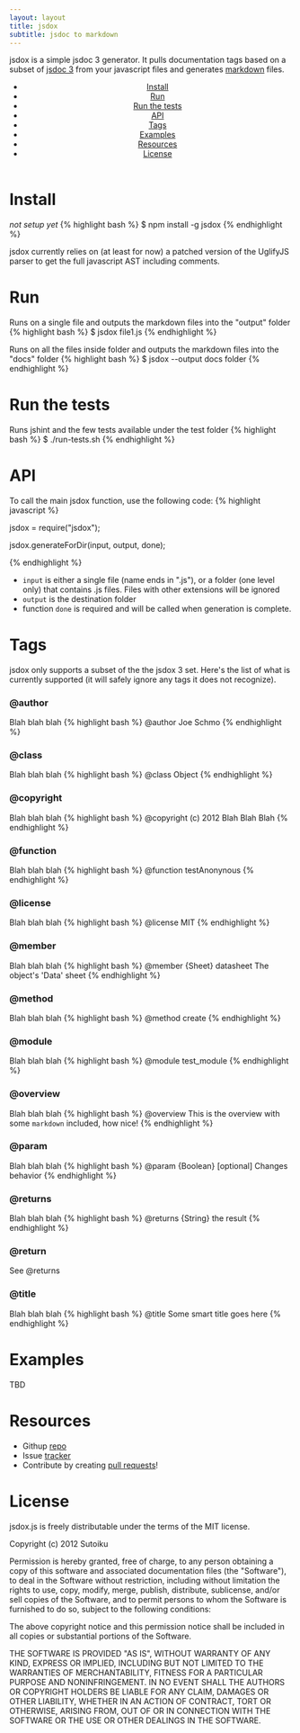 ```yaml
---
layout: layout
title: jsdox
subtitle: jsdoc to markdown
---
```


jsdox is a simple jsdoc 3 generator.  It pulls documentation tags based on a subset of [jsdoc 3](http://usejsdoc.org/) from your javascript files and generates [markdown](http://daringfireball.net/projects/markdown/) files.

<header class="jumbotron subhead" id="overview">
<div class="subnav">
<ul class="nav nav-pills">
<li><a href="#install">Install</a></li>
<li><a href="#run">Run</a></li>
<li><a href="#tests">Run the tests</a></li>
<li><a href="#api">API</a></li>
<li><a href="#tags">Tags</a></li>
<li><a href="#examples">Examples</a></li>
<li><a href="#resources">Resources</a></li>
<li><a href="#license">License</a></li>
</ul>
</div>
</header>

# Install<a name="install">&nbsp;</a>
*not setup yet*
{% highlight bash %}
$ npm install -g jsdox
{% endhighlight %}

jsdox currently relies on (at least for now) a patched version of the UglifyJS parser to get the full javascript AST including comments.

# Run<a name="run">&nbsp;</a>
Runs on a single file and outputs the markdown files into the "output" folder
{% highlight bash %}
$ jsdox file1.js
{% endhighlight %}

Runs on all the files inside folder and outputs the markdown files into the "docs" folder
{% highlight bash %}
$ jsdox --output docs folder
{% endhighlight %}

# Run the tests<a name="tests">&nbsp;</a>
Runs jshint and the few tests available under the test folder
{% highlight bash %}
$ ./run-tests.sh
{% endhighlight %}

# API<a name="api">&nbsp;</a>
To call the main jsdox function, use the following code:
{% highlight javascript %}

jsdox = require("jsdox");

jsdox.generateForDir(input, output, done);

{% endhighlight %}
* `input` is either a single file (name ends in ".js"), or a folder (one level only) that contains .js files.  Files
with other extensions will be ignored
* `output` is the destination folder
* function `done` is required and will be called when generation is complete.

# Tags<a name="tags">&nbsp;</a>
jsdox only supports a subset of the the jsdox 3 set.  Here's the list of what is currently supported (it will safely ignore any tags it does not recognize).

### @author
Blah blah blah
{% highlight bash %}
@author Joe Schmo
{% endhighlight %}

### @class
Blah blah blah
{% highlight bash %}
@class  Object
{% endhighlight %}

### @copyright
Blah blah blah
{% highlight bash %}
@copyright (c) 2012 Blah Blah Blah
{% endhighlight %}

### @function
Blah blah blah
{% highlight bash %}
@function testAnonynous
{% endhighlight %}

### @license
Blah blah blah
{% highlight bash %}
@license MIT
{% endhighlight %}

### @member
Blah blah blah
{% highlight bash %}
@member {Sheet}  datasheet     The object's 'Data' sheet
{% endhighlight %}

### @method
Blah blah blah
{% highlight bash %}
@method create
{% endhighlight %}

### @module
Blah blah blah
{% highlight bash %}
@module test_module
{% endhighlight %}

### @overview
Blah blah blah
{% highlight bash %}
@overview This is the overview with some `markdown` included, how nice!
{% endhighlight %}

### @param
Blah blah blah
{% highlight bash %}
@param {Boolean} [optional] Changes behavior
{% endhighlight %}

### @returns
Blah blah blah
{% highlight bash %}
@returns {String} the result
{% endhighlight %}

### @return
See @returns

### @title
Blah blah blah
{% highlight bash %}
@title Some smart title goes here
{% endhighlight %}

# Examples<a name="examples">&nbsp;</a>

TBD

# Resources<a name="resources">&nbsp;</a>
* Githup [repo](https://github.com/psq/jsdox)
* Issue [tracker](https://github.com/psq/jsdox/issues)
* Contribute by creating [pull requests](https://github.com/psq/jsdox/pulls)!

# License<a name="license">&nbsp;</a>

jsdox.js is freely distributable under the terms of the MIT license.

Copyright (c) 2012 Sutoiku

Permission is hereby granted, free of charge, to any person obtaining a copy of this software and associated documentation
files (the "Software"), to deal in the Software without restriction, including without limitation the rights to use,
copy, modify, merge, publish, distribute, sublicense, and/or sell copies of the Software, and to permit persons to whom the Software is furnished to do so, subject to the following conditions:

The above copyright notice and this permission notice shall be included in all copies or substantial portions of the Software.

THE SOFTWARE IS PROVIDED "AS IS", WITHOUT WARRANTY OF ANY KIND, EXPRESS OR IMPLIED, INCLUDING BUT NOT LIMITED TO THE WARRANTIES OF MERCHANTABILITY, FITNESS FOR A PARTICULAR PURPOSE AND NONINFRINGEMENT. IN NO EVENT SHALL THE AUTHORS OR COPYRIGHT HOLDERS BE LIABLE FOR ANY CLAIM, DAMAGES OR OTHER LIABILITY, WHETHER IN AN ACTION OF CONTRACT, TORT OR OTHERWISE, ARISING FROM, OUT OF OR IN CONNECTION WITH THE SOFTWARE OR THE USE OR OTHER DEALINGS IN THE SOFTWARE.
